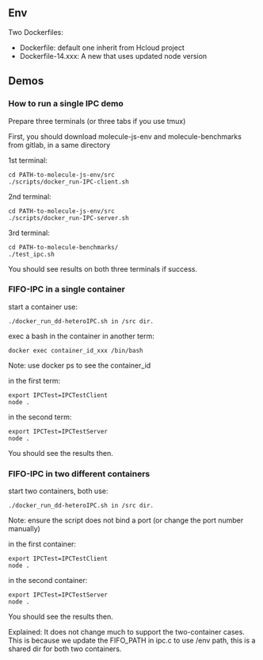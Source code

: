 ## Env

Two Dockerfiles:
- Dockerfile: default one inherit from Hcloud project
- Dockerfile-14.xxx: A new that uses updated node version


## Demos

### How to run a single IPC demo

Prepare three terminals (or three tabs if you use tmux)

First, you should download molecule-js-env and molecule-benchmarks from gitlab, in a same directory

1st terminal:

	cd PATH-to-molecule-js-env/src
	./scripts/docker_run-IPC-client.sh

2nd terminal:

	cd PATH-to-molecule-js-env/src
	./scripts/docker_run-IPC-server.sh

3rd terminal:

	cd PATH-to-molecule-benchmarks/
	./test_ipc.sh

You should see results on both three terminals if success.


### FIFO-IPC in a single container

start a container use:

	./docker_run_dd-heteroIPC.sh in /src dir.

exec a bash in the container in another term:

	docker exec container_id_xxx /bin/bash


Note: use docker ps to see the container_id

in the first term:

	export IPCTest=IPCTestClient
	node .

in the second term:

	export IPCTest=IPCTestServer
	node .


You should see the results then.

### FIFO-IPC in two different containers

start two containers, both use:

	./docker_run_dd-heteroIPC.sh in /src dir.

Note: ensure the script does not bind a port (or change the port number manually)

in the first container:

	export IPCTest=IPCTestClient
	node .

in the second container:

	export IPCTest=IPCTestServer
	node .


You should see the results then.

Explained: It does not change much to support the two-container cases. This is because we update the FIFO_PATH in ipc.c to use /env path, this is a shared dir for both two containers.
